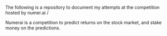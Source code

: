 The following is a repository to document my attempts at the competition hosted by numer.ai / 

Numerai is a competition to predict returns on the stock market, and stake money on the predictions.
